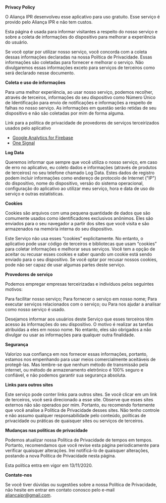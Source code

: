 **Privacy Policy**

O Aliança IPR desenvolveu esse aplicativo para uso gratuito. Esse serviço é provido pelo Aliança IPR e não tem custos.

Esta página é usada para informar visitantes a respeito do nosso serviço e sobre a coleta de informações do dispositivo para melhorar a experiência do usuário.

Se você optar por utilizar nosso serviço, você concorda com a coleta dessas informações declaradas na nossa Política de Privacidade. Essas informações são coletadas para fornecer e melhorar o serviço. Não divulgaremos essas informações exceto para serviços de terceiros como será declarado nesse documento.

**Coleta e uso de informações**

Para uma melhor experiência, ao usar nosso serviço, podemos recolher, através de terceiros, informações do seu dispositivo como Número Único de Identificação para envio de notificações e informações a respeito de falhas no nosso serviço. As informações em questão serão retidas de seu dispositivo e não são coletadas por mim de forma alguma.

Link para a política de privacidade de provedores de serviços terceirizados usados pelo aplicativo

*   [Google Analytics for Firebase](https://firebase.google.com/policies/analytics)
*   [One Signal](https://onesignal.com/privacy_policy)

**Log Data**

Queremos informar que sempre que você utiliza o nosso serviço, em caso de erro no aplicativo, eu coleto dados e informações (através de produtos de terceiros) no seu telefone chamado Log Data. Estes dados de registro podem incluir informações como endereço de protocolo de Internet ("IP") do dispositivo, nome do dispositivo, versão do sistema operacional, configuração do aplicativo ao utilizar meu serviço, hora e data de uso do serviço e outras estatísticas.

**Cookies**

Cookies são arquivos com uma pequena quantidade de dados que são comumente usados como identificadores exclusivos anônimos. Eles são enviados para o seu navegador a partir dos sites que você visita e são armazenados na memória interna do seu dispositivo.

Este Serviço não usa esses “cookies” explicitamente. No entanto, o aplicativo pode usar código de terceiros e bibliotecas que usam “cookies” para coletar informações e melhorar seus serviços. Você tem a opção de aceitar ou recusar esses cookies e saber quando um cookie está sendo enviado para o seu dispositivo. Se você optar por recusar nossos cookies, pode não ser capaz de usar algumas partes deste serviço.

**Provedores de serviço**

Podemos empregar empresas terceirizadas e indivíduos pelos seguintes motivos:

Para facilitar nosso serviço;
Para fornecer o serviço em nosso nome;
Para executar serviços relacionados com o serviço; ou
Para nos ajudar a analisar como nosso serviço é usado.

Desejamos informar aos usuários deste Serviço que esses terceiros têm acesso às informações do seu dispositivo. O motivo é realizar as tarefas atribuídas a eles em nosso nome. No entanto, eles são obrigados a não divulgar ou usar as informações para qualquer outra finalidade.


**Segurança**

Valorizo sua confiança em nos fornecer essas informações, portanto, estamos nos empenhando para usar meios comercialmente aceitáveis de protegê-las. Mas lembre-se que nenhum método de transmissão pela internet, ou método de armazenamento eletrônico é 100% seguro e confiável, e não podemos garantir sua segurança absoluta.

**Links para outros sites**

Este serviço pode conter links para outros sites. Se você clicar em um link de terceiros, você será direcionado a esse site. Observe que esses sites externos não são operados por mim. Portanto, eu recomendo fortemente que você analise a Política de Privacidade desses sites. Não tenho controle e não assumo qualquer responsabilidade pelo conteúdo, políticas de privacidade ou práticas de quaisquer sites ou serviços de terceiros.

**Mudanças nas políticas de privacidade**

Podemos atualizar nossa Política de Privacidade de tempos em tempos. Portanto, recomendamos que você revise esta página periodicamente para verificar quaisquer alterações. Irei notificá-lo de quaisquer alterações, postando a nova Política de Privacidade nesta página.

Esta política entra em vigor em 13/11/2020.

**Contate-nos**

Se você tiver dúvidas ou sugestões sobre a nossa Política de Privacidade, não hesite em entrar em contato conosco pelo e-mail aliancaipr@gmail.com.
